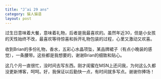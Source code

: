 ```yaml
---
title: "J’ai 29 ans"
category: 猫人猫语
layout: post
---
```

过生日意味着大餐，意味着礼物，后者是我最喜欢的。虽然年近30，但是小女孩的天性始终不改，最喜欢等待惊喜和拆开礼物包装的过程，心里又激动又欢喜。

收到Brian的多份礼物，香水，五彩心水晶项坠，某品牌裙子（有点小晚装的感觉），一条腰带。这些都是我想要的，谢谢Brian的细致和贴心。

这几个月一直很忙，没时间去写东西。刚才闺蜜在MSN上还问我，为何这么久都没更新博客，呵呵。好，我保证以后勤快一点，有时间就多写点。谢谢你捧场！



